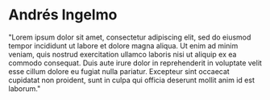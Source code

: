 <html lang="en">
<head>
	<meta charset="UTF-8">
	<meta name="viewport" content="width=device-with, initial-scale=1.0">
	<title>Test</title>
</head>
<body>
	<h1>Andrés Ingelmo</h1>
	<p>"Lorem ipsum dolor sit amet, consectetur adipiscing elit, sed do eiusmod tempor incididunt ut labore et dolore magna aliqua. Ut enim ad minim veniam, quis nostrud exercitation ullamco laboris nisi ut aliquip ex ea commodo consequat. Duis aute irure dolor in reprehenderit in voluptate velit esse cillum dolore eu fugiat nulla pariatur. Excepteur sint occaecat cupidatat non proident, sunt in culpa qui officia deserunt mollit anim id est laborum."</p>
</body>
</html>